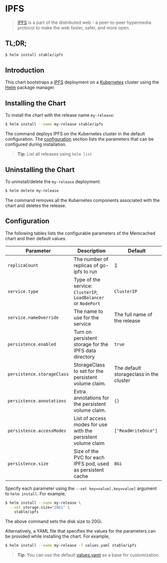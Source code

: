 # IPFS

> [IPFS](https://ipfs.io/) is a part of the distributed web - a peer-to-peer hypermedia protocol to make the web faster, safer, and more open.

## TL;DR;

```bash
$ helm install stable/ipfs
```

## Introduction

This chart bootstraps a [IPFS](https://ipfs.io) deployment on a [Kubernetes](http://kubernetes.io) cluster using the [Helm](https://helm.sh) package manager.

## Installing the Chart

To install the chart with the release name `my-release`:

```bash
$ helm install --name my-release stable/ipfs
```

The command deploys IPFS on the Kubernetes cluster in the default configuration. The [configuration](#configuration) section lists the parameters that can be configured during installation.

> **Tip**: List all releases using `helm list`

## Uninstalling the Chart

To uninstall/delete the `my-release` deployment:

```bash
$ helm delete my-release
```

The command removes all the Kubernetes components associated with the chart and deletes the release.

## Configuration

The following tables lists the configurable parameters of the Memcached chart and their default values.

| Parameter | Description | Default |
|-----------|-------------|---------|
| `replicaCount` | The number of replicas of go-ipfs to run | 1 |
| `service.type` | Type of the service: `ClusterIP`, `LoadBalancer` or `NodePort` | `ClusterIP` |
| `service.nameOverride` | The name to use for the service | The full name of the release |
| `persistence.enabled` | Turn on persistent storage for the IPFS data directory | `true` |
| `persistence.storageClass` | StorageClass to set for the persistent volume claim.  | The default storageclass in the cluster|
| `persistence.annotations` | Extra annotations for the persistent volume claim. | `{}` |
| `persistence.accessModes` | List of access modes for use with the persistent volume claim | `["ReadWriteOnce"]` |
| `persistence.size` | Size of the PVC for each IPFS pod, used as persistent cache | `8Gi`  |

Specify each parameter using the `--set key=value[,key=value]` argument to `helm install`. For example,

```bash
$ helm install --name my-release \
  --set storage.size="20Gi" \
    stable/ipfs
```

The above command sets the disk size to 20Gi.

Alternatively, a YAML file that specifies the values for the parameters can be provided while installing the chart. For example,

```bash
$ helm install --name my-release -f values.yaml stable/ipfs
```

> **Tip**: You can use the default [values.yaml](values.yaml) as a base for customization.
